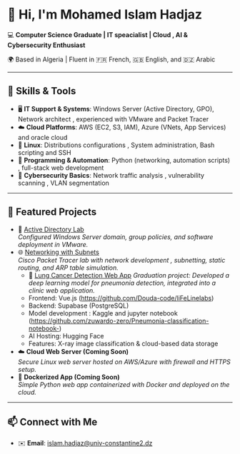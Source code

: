 # 👋 Hi, I'm Mohamed Islam Hadjaz  

💻 **Computer Science Graduate | IT speacialist | Cloud , AI & Cybersecurity Enthusiast**  

🌍 Based in Algeria | Fluent in 🇫🇷 French, 🇬🇧 English, and 🇩🇿 Arabic  

---

## 🔧 Skills & Tools
- 🖥️ **IT Support & Systems**: Windows Server (Active Directory, GPO), Network architect , experienced with VMware and Packet Tracer  
- ☁️ **Cloud Platforms**: AWS (EC2, S3, IAM), Azure (VNets, App Services) and oracle cloud
- 🐧 **Linux**: Distributions configurations , System administration, Bash scripting and SSH
- 🐍 **Programming & Automation**: Python (networking, automation scripts) , full-stack web development
- 🔐 **Cybersecurity Basics**: Network traffic analysis , vulnerability scanning , VLAN segmentation 

---

## 📂 Featured Projects
- 📡 [Active Directory Lab](https://github.com/zuwardo-zero/Active-directory-experimentations-with-VMware)  
  *Configured Windows Server domain, group policies, and software deployment in VMware.*  
- 🌐 [Networking with Subnets](https://github.com/zuwardo-zero/Network-segmentation-and-static-configuration--cisco-packet-tracer-)  
  *Cisco Packet Tracer lab with network development , subnetting, static routing, and ARP table simulation.*
  - 🧠 [Lung Cancer Detection Web App](https://drive.google.com/file/d/13JuANtdw2-UmjQEOzLfMAWbr46ydOVwO/view?usp=sharing) 
  *Graduation project: Developed a deep learning model for pneumonia detection, integrated into a clinic web application.*  
  - Frontend: Vue.js  (https://github.com/Douda-code/liFeLinelabs)
  - Backend: Supabase (PostgreSQL)
  - Model development : Kaggle and jupyter notebook (https://github.com/zuwardo-zero/Pneumonia-classification-notebook-)
  - AI Hosting: Hugging Face  
  - Features: X-ray image classification & cloud-based data storage
- ☁️ **Cloud Web Server (Coming Soon)**  
  *Secure Linux web server hosted on AWS/Azure with firewall and HTTPS setup.*  
- 🐳 **Dockerized App (Coming Soon)**  
  *Simple Python web app containerized with Docker and deployed on the cloud.*  

---

## 📫 Connect with Me
- ✉️ **Email**: islam.hadjaz@univ-constantine2.dz  
